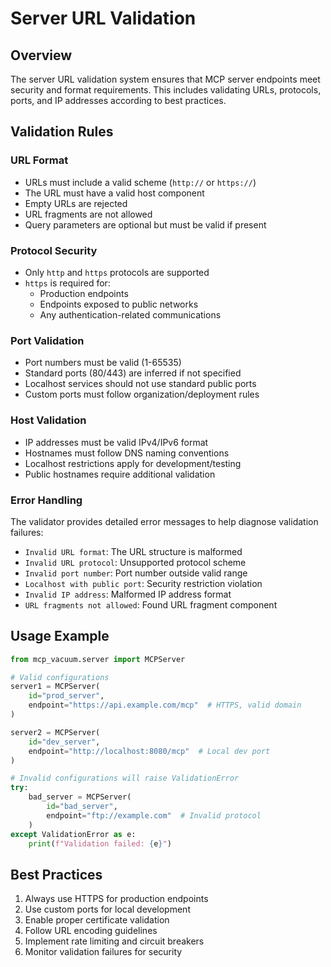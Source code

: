 # Server URL Validation

## Overview
The server URL validation system ensures that MCP server endpoints meet security and format requirements. This 
includes validating URLs, protocols, ports, and IP addresses according to best practices.

## Validation Rules

### URL Format
- URLs must include a valid scheme (`http://` or `https://`)
- The URL must have a valid host component 
- Empty URLs are rejected
- URL fragments are not allowed
- Query parameters are optional but must be valid if present

### Protocol Security
- Only `http` and `https` protocols are supported
- `https` is required for:
  - Production endpoints 
  - Endpoints exposed to public networks
  - Any authentication-related communications

### Port Validation  
- Port numbers must be valid (1-65535)
- Standard ports (80/443) are inferred if not specified
- Localhost services should not use standard public ports
- Custom ports must follow organization/deployment rules

### Host Validation
- IP addresses must be valid IPv4/IPv6 format
- Hostnames must follow DNS naming conventions 
- Localhost restrictions apply for development/testing
- Public hostnames require additional validation

### Error Handling
The validator provides detailed error messages to help diagnose validation failures:

- `Invalid URL format`: The URL structure is malformed
- `Invalid URL protocol`: Unsupported protocol scheme
- `Invalid port number`: Port number outside valid range
- `Localhost with public port`: Security restriction violation
- `Invalid IP address`: Malformed IP address format
- `URL fragments not allowed`: Found URL fragment component

## Usage Example

```python
from mcp_vacuum.server import MCPServer

# Valid configurations
server1 = MCPServer(
    id="prod_server",
    endpoint="https://api.example.com/mcp"  # HTTPS, valid domain
)

server2 = MCPServer(
    id="dev_server", 
    endpoint="http://localhost:8080/mcp"  # Local dev port
)

# Invalid configurations will raise ValidationError
try:
    bad_server = MCPServer(
        id="bad_server",
        endpoint="ftp://example.com"  # Invalid protocol
    )
except ValidationError as e:
    print(f"Validation failed: {e}")
```

## Best Practices

1. Always use HTTPS for production endpoints
2. Use custom ports for local development 
3. Enable proper certificate validation
4. Follow URL encoding guidelines
5. Implement rate limiting and circuit breakers
6. Monitor validation failures for security
